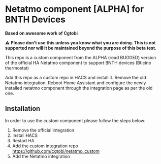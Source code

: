 # Netatmo component [ALPHA] for BNTH Devices

**Based on awesome work of Cgtobi**

:warning: **Please don't use this unless you know what you are doing. This is not supported nor will it be maintained beyond the purpose of this beta test.**

This repo is a custom component from the ALPHA (read BUGGED) version of the official HA Netatmo component to support BNTH devices (Bticino thermostat)

Add this repo as a custom repo in HACS and install it. Remove the old Netatmo integration. Reboot Home Assistant and configure the newly installed netatmo component through the integration page as per the old one. 

## Installation

In order to use the custom component please follow the steps below:
1. Remove the official integration
2. Install HACS
3. Restart HA
4. Add the custom integration repo https://github.com/cgtobi/netatmo_custom
5. Add the Netatmo integration
